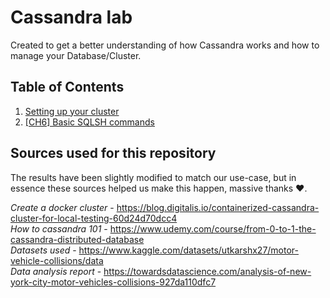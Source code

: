 # Cassandra lab

Created to get a better understanding of how Cassandra works and how to manage your Database/Cluster.


## Table of Contents

1. [Setting up your cluster](./docs/setup-docker.md)
2. [[CH6] Basic SQLSH commands](./docs/sqlsh-commands.md)


## Sources used for this repository

The results have been slightly modified to match our use-case, but in essence these sources helped us make this happen, massive thanks ❤️.

*Create a docker cluster* - 
https://blog.digitalis.io/containerized-cassandra-cluster-for-local-testing-60d24d70dcc4<br />
*How to cassandra 101* - 
https://www.udemy.com/course/from-0-to-1-the-cassandra-distributed-database<br />
*Datasets used* - https://www.kaggle.com/datasets/utkarshx27/motor-vehicle-collisions/data<br />
*Data analysis report* - https://towardsdatascience.com/analysis-of-new-york-city-motor-vehicles-collisions-927da110dfc7<br />

